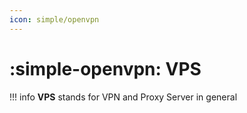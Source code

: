 ```yaml
---
icon: simple/openvpn
---
```


# :simple-openvpn: VPS


!!! info
    **VPS** stands for VPN and Proxy Server in general
